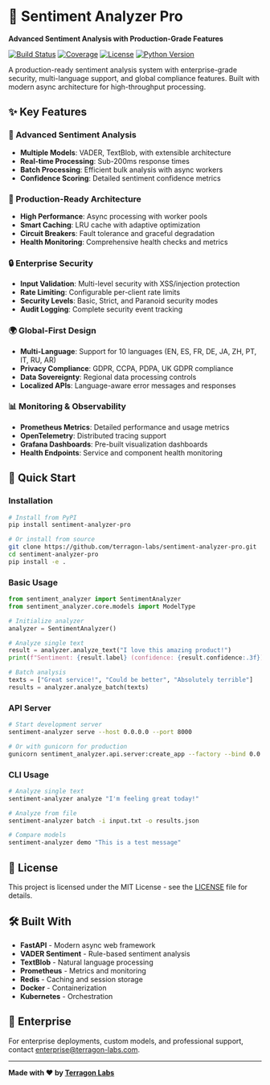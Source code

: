 # 🎯 Sentiment Analyzer Pro

**Advanced Sentiment Analysis with Production-Grade Features**

[![Build Status](https://img.shields.io/github/actions/workflow/status/terragon-labs/sentiment-analyzer-pro/ci.yml?branch=main)](https://github.com/terragon-labs/sentiment-analyzer-pro/actions)
[![Coverage](https://img.shields.io/codecov/c/github/terragon-labs/sentiment-analyzer-pro)](https://codecov.io/gh/terragon-labs/sentiment-analyzer-pro)
[![License](https://img.shields.io/github/license/terragon-labs/sentiment-analyzer-pro)](LICENSE)
[![Python Version](https://img.shields.io/badge/python-3.8+-blue)](https://python.org)

A production-ready sentiment analysis system with enterprise-grade security, multi-language support, and global compliance features. Built with modern async architecture for high-throughput processing.

## ✨ Key Features

### 🧠 Advanced Sentiment Analysis
- **Multiple Models**: VADER, TextBlob, with extensible architecture
- **Real-time Processing**: Sub-200ms response times
- **Batch Processing**: Efficient bulk analysis with async workers
- **Confidence Scoring**: Detailed sentiment confidence metrics

### 🚀 Production-Ready Architecture
- **High Performance**: Async processing with worker pools
- **Smart Caching**: LRU cache with adaptive optimization
- **Circuit Breakers**: Fault tolerance and graceful degradation
- **Health Monitoring**: Comprehensive health checks and metrics

### 🔒 Enterprise Security
- **Input Validation**: Multi-level security with XSS/injection protection
- **Rate Limiting**: Configurable per-client rate limits
- **Security Levels**: Basic, Strict, and Paranoid security modes
- **Audit Logging**: Complete security event tracking

### 🌍 Global-First Design
- **Multi-Language**: Support for 10 languages (EN, ES, FR, DE, JA, ZH, PT, IT, RU, AR)
- **Privacy Compliance**: GDPR, CCPA, PDPA, UK GDPR compliance
- **Data Sovereignty**: Regional data processing controls
- **Localized APIs**: Language-aware error messages and responses

### 📊 Monitoring & Observability
- **Prometheus Metrics**: Detailed performance and usage metrics
- **OpenTelemetry**: Distributed tracing support
- **Grafana Dashboards**: Pre-built visualization dashboards
- **Health Endpoints**: Service and component health monitoring

## 🚀 Quick Start

### Installation

```bash
# Install from PyPI
pip install sentiment-analyzer-pro

# Or install from source
git clone https://github.com/terragon-labs/sentiment-analyzer-pro.git
cd sentiment-analyzer-pro
pip install -e .
```

### Basic Usage

```python
from sentiment_analyzer import SentimentAnalyzer
from sentiment_analyzer.core.models import ModelType

# Initialize analyzer
analyzer = SentimentAnalyzer()

# Analyze single text
result = analyzer.analyze_text("I love this amazing product!")
print(f"Sentiment: {result.label} (confidence: {result.confidence:.3f})")

# Batch analysis
texts = ["Great service!", "Could be better", "Absolutely terrible"]
results = analyzer.analyze_batch(texts)
```

### API Server

```bash
# Start development server
sentiment-analyzer serve --host 0.0.0.0 --port 8000

# Or with gunicorn for production
gunicorn sentiment_analyzer.api.server:create_app --factory --bind 0.0.0.0:8000
```

### CLI Usage

```bash
# Analyze single text
sentiment-analyzer analyze "I'm feeling great today!"

# Analyze from file
sentiment-analyzer batch -i input.txt -o results.json

# Compare models
sentiment-analyzer demo "This is a test message"
```

## 📝 License

This project is licensed under the MIT License - see the [LICENSE](LICENSE) file for details.

## 🛠️ Built With

- **FastAPI** - Modern async web framework
- **VADER Sentiment** - Rule-based sentiment analysis
- **TextBlob** - Natural language processing
- **Prometheus** - Metrics and monitoring
- **Redis** - Caching and session storage
- **Docker** - Containerization
- **Kubernetes** - Orchestration

## 🏢 Enterprise

For enterprise deployments, custom models, and professional support, contact [enterprise@terragon-labs.com](mailto:enterprise@terragon-labs.com).

---

**Made with ❤️ by [Terragon Labs](https://terragon-labs.com)**
